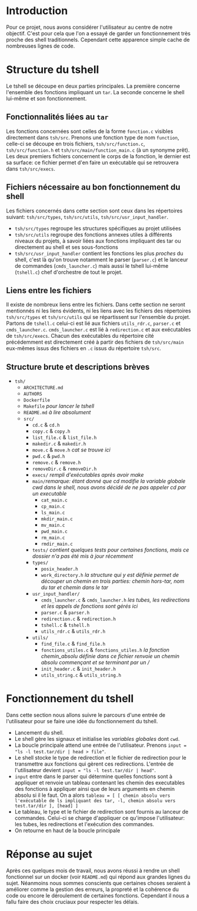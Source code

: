 # Introduction
Pour ce projet, nous avons considérer l'utilisateur au centre de notre objectif. C'est pour cela que l'on a essayé de garder un fonctionnement très proche des shell traditionnels. Cependant cette apparence simple cache de nombreuses lignes de code.

# Structure du tshell
Le tshell se découpe en deux parties principales. La première concerne l'ensemble des fonctions impliquant un `tar`. La seconde concerne le shell lui-même et son fonctionnement.

## Fonctionnalités liées au `tar`
Les fonctions concernées sont celles de la forme `fonction.c` visibles directement dans `tsh/src`. Prenons une fonction type de nom `function`, celle-ci se découpe en trois fichiers, `tsh/src/function.c`, `tsh/src/function.h` et `tsh/src/main/function_main.c` (à un synonyme prêt). Les deux premiers fichiers concernent le corps de la fonction, le dernier est sa surface: ce fichier permet d'en faire un exécutable qui se retrouvera dans `tsh/src/execs`.

## Fichiers nécessaire au bon fonctionnement du shell
Les fichiers concernés dans cette section sont ceux dans les répertoires suivant: `tsh/src/types`, `tsh/src/utils`, `tsh/src/usr_input_handler`.
- `tsh/src/types` regroupe les structures spécifiques au projet utilisées
- `tsh/src/utils` regroupe des fonctions annexes utiles à différents niveaux du projets, à savoir liées aux fonctions impliquant des tar ou directement au shell et ses sous-fonctions
- `tsh/src/usr_input_handler` contient les fonctions les plus *proches* du shell, c'est là qu'on trouve notamment le parser (`parser.c`) et le lanceur de commandes (`cmds_launcher.c`) mais aussi le tshell lui-même (`tshell.c`) chef d'orchestre de tout le projet.

## Liens entre les fichiers
Il existe de nombreux liens entre les fichiers. Dans cette section ne seront mentionnés ni les liens évidents, ni les liens avec les fichiers des répertoires `tsh/src/types` et `tsh/src/utils` qui se répartissent sur l'ensemble du projet.
Partons de `tshell.c` celui-ci est lié aux fichiers `utils_rdr.c`, `parser.c` et `cmds_launcher.c`. `cmds_launcher.c` est lié à `redirection.c` et aux exécutables de `tsh/src/execs`. Chacun des exécutables du répertoire cité précédemment est directement créé à partir des fichiers de `tsh/src/main` eux-mêmes issus des fichiers en `.c` issus du répertoire `tsh/src`.

## Structure brute et descriptions brèves
- `tsh/`
	- `ARCHITECTURE.md`
	-	`AUTHORS`
	- `Dockerfile`
	- `Makefile` *pour lancer le tshell*
	- `README.md` *à lire absolument*
	- `src/`
		- `cd.c` & `cd.h`
		- `copy.c` & `copy.h`
		- `list_file.c` & `list_file.h`
		- `makedir.c` & `makedir.h`
		- `move.c` & `move.h` *cat se trouve ici*
		- `pwd.c` & `pwd.h`
		- `remove.c` & `remove.h`
		- `removeDir.c` & `removeDir.h`
		- `execs/` *rempli d'exécutables après avoir make*
		- `main/`*remarque: étant donné que cd modifie la variable globale cwd dans le shell, nous avons décidé de ne pas appeler cd par un executable*
			- `cat_main.c`
			- `cp_main.c`
			- `ls_main.c`
			- `mkdir_main.c`
			- `mv_main.c`
			- `pwd_main.c`
			- `rm_main.c`
			- `rmdir_main.c`
		- `tests/` *contient quelques tests pour certaines fonctions, mais ce dossier n'a pas été mis à jour récemment*
		- `types/`
			- `posix_header.h`
			- `work_directory.h` *la structure qui y est définie permet de découper un chemin en trois parties: chemin hors-tar, nom du tar et chemin dans le tar*
		- `usr_input_handler/`
			- `cmds_launcher.c` & `cmds_launcher.h` *les tubes, les redirections et les appels de fonctions sont gérés ici*
			- `parser.c` & `parser.h`
			- `redirection.c` & `redirection.h`
			- `tshell.c` & `tshell.h`
			- `utils_rdr.c` & `utils_rdr.h`
		- `utils/`
			- `find_file.c` & `find_file.h`
			- `fonctions_utiles.c` & `fonctions_utiles.h` *la fonction chemin_absolu définie dans ce fichier renvoie un chemin absolu commençant et se terminant par un /*
			- `init_header.c` & `init_header.h`
			- `utils_string.c` & `utils_string.h`

# Fonctionnement du tshell
Dans cette section nous allons suivre le parcours d'une entrée de l'utilisateur pour se faire une idée du fonctionnement du tshell.
- Lancement du shell.
- Le shell gère les signaux et initialise les *variables globales* dont `cwd`.
- La boucle principale attend une entrée de l'utilisateur. Prenons `input = "ls -l test.tar/dir | head > file"`.
-	Le shell stocke le type de redirection et le fichier de redirection pour le transmettre aux fonctions qui gèrent ces redirections. L'entrée de l'utilisateur devient `input = "ls -l test.tar/dir | head"`.
- `input` entre dans le parser qui détermine quelles fonctions sont à appliquer et renvoie un tableau contenant les chemin des executables des fonctions à appliquer ainsi que de leurs arguments en chemin absolu si il le faut. On a alors `tableau = [ [ chemin absolu vers l'exécutable de ls impliquant des tar, -l, chemin absolu vers test.tar/dir ], [head] ]`
- Le tableau, le type et le fichier de redirection sont fournis au lanceur de commandes. Celui-ci se charge d'appliquer ce qu'impose l'utilisateur: les tubes, les redirections et l'exécution des commandes.
- On retourne en haut de la boucle principale

# Réponse au sujet
Après ces quelques mois de travail, nous avons réussi à rendre un shell fonctionnel sur un docker (voir `README.md`) qui répond aux grandes lignes du sujet. Néanmoins nous sommes conscients que certaines choses seraient à améliorer comme la gestion des erreurs, la propreté et la cohérence du code ou encore le déroulement de certaines fonctions. Cependant il nous a fallu faire des choix cruciaux pour respecter les délais.
